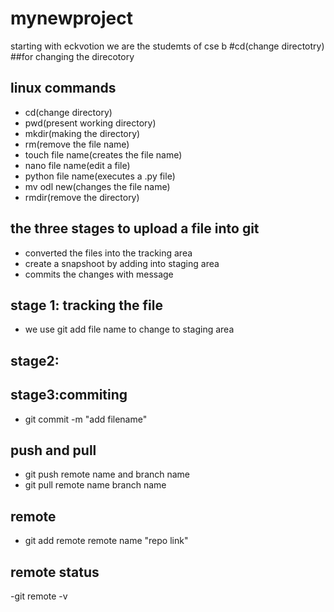 # mynewproject
starting with eckvotion
we are the studemts of cse b
 #cd(change directotry)
 ##for changing the direcotory
 ## linux commands
 - cd(change directory)
 - pwd(present working directory)
 - mkdir(making the directory)
 - rm(remove the file name)
 - touch file name(creates the file name)
 - nano file name(edit a file)
 - python file name(executes a .py file)
 - mv odl new(changes the file name)
 - rmdir(remove the directory)
 ## the three stages to upload a file into git
 - converted the files into the tracking area
 -  create a snapshoot by adding into staging area
 - commits the changes with message
 ## stage 1: tracking the file 
 - we use git add file name to change to staging area
 ## stage2:
 ## stage3:commiting
 - git commit -m "add filename"
## push and pull
- git push remote name and branch name 
- git pull remote name branch name
## remote
- git add remote remote name "repo link"
## remote status
-git remote -v 
